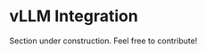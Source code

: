 # vLLM Integration

<Tip warning={true}>

Section under construction. Feel free to contribute!

</Tip>